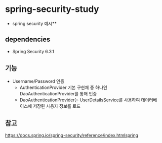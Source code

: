 # spring-security-study
- spring security 예시** 

## dependencies
- Spring Security 6.3.1 

## 기능 
- Username/Password 인증
  - AuthenticationProvider 기본 구현체 중 하나인 DaoAuthenticationProvider를 통해 인증 
  - DaoAuthenticationProvider는 UserDetailsService를 사용하여 데이터베이스에 저장된 사용자 정보를 로드 
  
## 참고 
https://docs.spring.io/spring-security/reference/index.htmlspring

